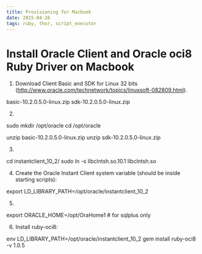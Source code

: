 ```yaml
---
title: Provisioning for Macbook
date: 2015-04-26
tags: ruby, thor, script_executor
---
```


# Install Oracle Client and Oracle oci8 Ruby Driver on Macbook

1. Download Client Basic and SDK for Linux 32 bits (http://www.oracle.com/technetwork/topics/linuxsoft-082809.html).

basic-10.2.0.5.0-linux.zip
sdk-10.2.0.5.0-linux.zip

2.

sudo mkdir /opt/oracle
cd /opt/oracle

unzip basic-10.2.0.5.0-linux.zip
unzip sdk-10.2.0.5.0-linux.zip

3.

cd instantclient_10_2/
sudo ln -s libclntsh.so.10.1 libclntsh.so

4. Create the Oracle Instant Client system variable (should be inside starting scripts):

export LD_LIBRARY_PATH=/opt/oracle/instantclient_10_2

5.

export ORACLE_HOME=/opt/OraHome1 # for sqlplus only

6. Install ruby-oci8:

env LD_LIBRARY_PATH=/opt/oracle/instantclient_10_2 gem install ruby-oci8 -v 1.0.5